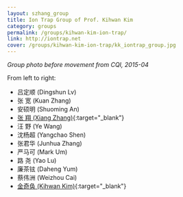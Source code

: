 ```yaml
---
layout: szhang_group
title: Ion Trap Group of Prof. Kihwan Kim
category: groups
permalink: /groups/kihwan-kim-ion-trap/
link: http://iontrap.net
cover: /groups/kihwan-kim-ion-trap/kk_iontrap_group.jpg
---
```


*Group photo before movement from CQI, 2015-04*

From left to right:
* 吕定顺 (Dingshun Lv)
* 张 宽 (Kuan Zhang)
* 安硕明 (Shuoming An)
* [张 翔 (Xiang Zhang)](http://iiis.tsinghua.edu.cn/xiangzhang/){:target="_blank"}
* 汪 野 (Ye Wang)
* 沈杨超 (Yangchao Shen)
* 张君华 (Junhua Zhang)
* 严马可 (Mark Um)
* 路 尧 (Yao Lu)
* 廉茶铉 (Daheng Yum)
* 蔡伟洲 (Weizhou Cai)
* [金奇奂 (Kihwan Kim)](http://iiis.tsinghua.edu.cn/kihwan/){:target="_blank"}
